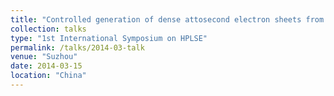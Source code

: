 ```yaml
---
title: "Controlled generation of dense attosecond electron sheets from laser wakefields"
collection: talks
type: "1st International Symposium on HPLSE"
permalink: /talks/2014-03-talk
venue: "Suzhou"
date: 2014-03-15
location: "China"
---
```

